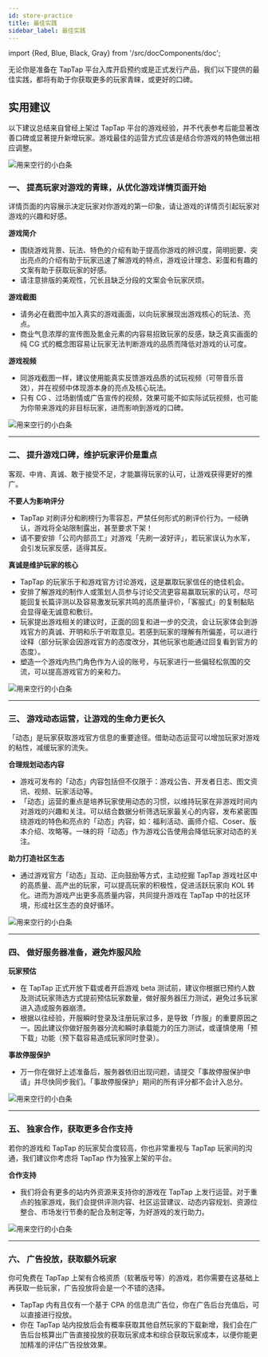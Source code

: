 ```yaml
---
id: store-practice
title: 最佳实践
sidebar_label: 最佳实践
---
```

import {Red, Blue, Black, Gray} from '/src/docComponents/doc';


无论你是准备在 TapTap 平台入库开启预约或是正式发行产品，我们以下提供的最佳实践，都将有助于你获取更多的玩家青睐，或更好的口碑。

## **实用建议**  

以下建议总结来自曾经上架过 TapTap 平台的游戏经验，并不代表参考后能显著改善口碑或显著提升新增玩家。游戏最佳的运营方式应该是结合你游戏的特色做出相应调整。 

![用来空行的小白条](https://img.tapimg.com/market/images/c53d78b9b120276b53f82aebb0d01537.png)  

### **一、 提高玩家对游戏的青睐，从优化游戏详情页面开始**  

详情页面的内容展示决定玩家对你游戏的第一印象，请让游戏的详情页引起玩家对游戏的兴趣和好感。  

**<Blue>游戏简介</Blue>**  
- 围绕游戏背景、玩法、特色的介绍有助于提高你游戏的辨识度，简明扼要、突出亮点的介绍有助于玩家迅速了解游戏的特点，游戏设计理念、彩蛋和有趣的文案有助于获取玩家的好感。
- 请注意排版的美观性，冗长且缺乏分段的文案会令玩家厌烦。

**<Blue>游戏截图</Blue>**  
- 请务必在截图中加入真实的游戏画面，以向玩家展现出游戏核心的玩法、亮点。
- 商业气息浓厚的宣传图及氪金元素的内容易招致玩家的反感，缺乏真实画面的纯 CG 式的概念图容易让玩家无法判断游戏的品质而降低对游戏的认可度。

**<Blue>游戏视频</Blue>**  
- 同游戏截图一样，建议使用能真实反馈游戏品质的试玩视频（可带音乐音效），并在视频中体现游本身的亮点及核心玩法。
- 只有 CG 、过场剧情或广告宣传的视频，效果可能不如实际试玩视频，也可能为你带来游戏的非目标玩家，进而影响到游戏的口碑。

![用来空行的小白条](https://img.tapimg.com/market/images/c53d78b9b120276b53f82aebb0d01537.png)   

---


### **二、 提升游戏口碑，维护玩家评价是重点**

客观、中肯、真诚、敢于接受不足，才能赢得玩家的认可，让游戏获得更好的推广。

**<Blue>不要人为影响评分</Blue>**  
 - TapTap 对刷评分和刷榜行为零容忍，严禁任何形式的刷评价行为。一经确认，游戏将全站限制露出，甚至要求下架！
 - 请不要安排「公司内部员工」对游戏「先刷一波好评」，若玩家误认为水军，会引发玩家反感，适得其反。 

**<Blue>真诚是维护玩家的核心</Blue>**  
 - TapTap 的玩家乐于和游戏官方讨论游戏，这是赢取玩家信任的绝佳机会。
 - 安排了解游戏的制作人或策划人员参与讨论交流更容易赢取玩家的认可，尽可能回复长篇评测以及容易激发玩家共鸣的高质量评价，「客服式」的复制黏贴会显得毫无诚意和敷衍。
 - 玩家提出游戏相关的建议时，正面的回复和进一步的交流，会让玩家体会到游戏官方的真诚、开明和乐于听取意见。若感到玩家的理解有所偏差，可以进行诠释（部分玩家会因游戏官方的态度改分，其他玩家也能通过回复看到官方的态度）。
 - 塑造一个游戏内热门角色作为人设的账号，与玩家进行一些偏轻松氛围的交流，可以提高游戏官方的亲和力。

![用来空行的小白条](https://img.tapimg.com/market/images/c53d78b9b120276b53f82aebb0d01537.png)  

---

### **三、 游戏动态运营，让游戏的生命力更长久**

「动态」是玩家获取游戏官方信息的重要途径。借助动态运营可以增加玩家对游戏的粘性，减缓玩家的流失。

**<Blue>合理规划动态内容</Blue>**  
- 游戏可发布的「动态」内容包括但不仅限于：游戏公告、开发者日志、图文资讯、视频、玩家活动等。
- 「动态」运营的重点是培养玩家使用动态的习惯，以维持玩家在非游戏时间内对游戏的兴趣和关注。可以结合数据分析筛选玩家最关心的内容，发布紧密围绕游戏的特色和亮点的「动态」内容，如：福利活动、画师介绍、Coser、版本介绍、攻略等。一味的将「动态」作为游戏公告使用会降低玩家对动态的关注。

**<Blue>助力打造社区生态</Blue>**  
- 通过游戏官方「动态」互动、正向鼓励等方式，主动挖掘 TapTap 游戏社区中的高质量、高产出的玩家，可以提高玩家的积极性，促进活跃玩家向 KOL 转化。进而为游戏产出更多高质量内容，共同提升游戏在 TapTap 中的社区环境，形成社区生态的良好循环。

![用来空行的小白条](https://img.tapimg.com/market/images/c53d78b9b120276b53f82aebb0d01537.png)  

---

### **四、 做好服务器准备，避免炸服风险**  

**<Blue>玩家预估</Blue>**  
- 在 TapTap 正式开放下载或者开启游戏 beta 测试前，建议你根据已预约人数及测试玩家筛选方式提前预估玩家数量，做好服务器压力测试，避免过多玩家进入造成服务器崩溃。
- 根据以往经验，开服瞬时登录及注册玩家过多，是导致「炸服」的重要原因之一。因此建议你做好服务器分流和瞬时承载能力的压力测试，或谨慎使用「预下载」功能（预下载容易造成玩家同时登录）。

**<Blue>事故停服保护</Blue>**  
- 万一你在做好上述准备后，服务器依旧出现问题，请提交「事故停服保护申请」并尽快同步我们。「事故停服保护」期间的所有评分都不会计入总分。

![用来空行的小白条](https://img.tapimg.com/market/images/c53d78b9b120276b53f82aebb0d01537.png)  

---

### **五、 独家合作，获取更多合作支持**  

若你的游戏和 TapTap 的玩家契合度较高，你也非常重视与 TapTap 玩家间的沟通，我们建议你考虑将 TapTap 作为独家上架的平台。  

**<Blue>合作支持</Blue>**  
- 我们将会有更多的站内外资源来支持你的游戏在 TapTap 上发行运营。对于重点的独家游戏，我们会提供评测内容、社区运营建议、动态内容规划、资源位整合、市场发行节奏的配合及制定等，为好游戏的发行助力。

![用来空行的小白条](https://img.tapimg.com/market/images/c53d78b9b120276b53f82aebb0d01537.png)  

---

### **六、 广告投放，获取额外玩家**

你可免费在 TapTap 上架有合格资质（软著版号等）的游戏，若你需要在这基础上再获取一些玩家，广告投放将会是一个不错的选择。

 - TapTap 内有且仅有一个基于 CPA 的信息流广告位，你在广告后台充值后，可以直接进行投放。
 - 你在 TapTap 站内投放后会有概率获取其他自然玩家的下载新增，我们会在广告后台核算出广告直接投放的获取玩家成本和综合获取玩家成本，以便你能更加精准的评估广告投放效果。
